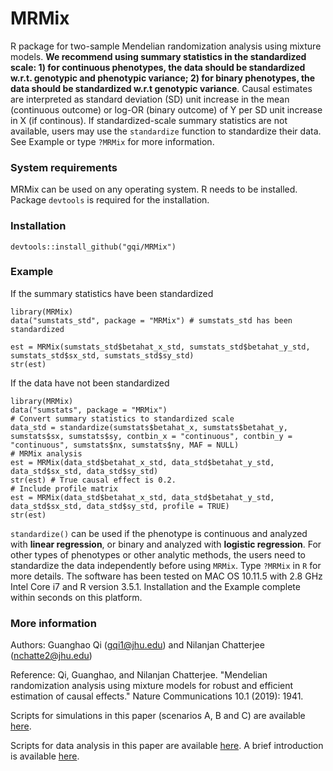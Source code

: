 # MRMix

R package for two-sample Mendelian randomization analysis using mixture models. **We recommend using summary statistics in the standardized scale: 1) for continuous phenotypes, the data should be standardized w.r.t. genotypic and phenotypic variance; 2) for binary phenotypes, the data should be standardized w.r.t genotypic variance**. Causal estimates are interpreted as standard deviation (SD) unit increase in the mean (continuous outcome) or log-OR (binary outcome) of Y per SD unit increase in X (if continous). If standardized-scale summary statistics are not available, users may use the `standardize` function to standardize their data. See Example or type `?MRMix` for more information.

### System requirements

MRMix can be used on any operating system. R needs to be installed. Package `devtools` is required for the installation.

### Installation
```
devtools::install_github("gqi/MRMix")
```

### Example

If the summary statistics have been standardized
```
library(MRMix)
data("sumstats_std", package = "MRMix") # sumstats_std has been standardized

est = MRMix(sumstats_std$betahat_x_std, sumstats_std$betahat_y_std, sumstats_std$sx_std, sumstats_std$sy_std)
str(est)
```

If the data have not been standardized
```
library(MRMix)
data("sumstats", package = "MRMix")
# Convert summary statistics to standardized scale
data_std = standardize(sumstats$betahat_x, sumstats$betahat_y, sumstats$sx, sumstats$sy, contbin_x = "continuous", contbin_y = "continuous", sumstats$nx, sumstats$ny, MAF = NULL)
# MRMix analysis
est = MRMix(data_std$betahat_x_std, data_std$betahat_y_std, data_std$sx_std, data_std$sy_std)
str(est) # True causal effect is 0.2.
# Include profile matrix
est = MRMix(data_std$betahat_x_std, data_std$betahat_y_std, data_std$sx_std, data_std$sy_std, profile = TRUE)
str(est)
```

`standardize()` can be used if the phenotype is continuous and analyzed with **linear regression**, or binary and analyzed with **logistic regression**. For other types of phenotypes or other analytic methods, the users need to standardize the data independently before using `MRMix`. Type `?MRMix` in `R` for more details. The software has been tested on MAC OS 10.11.5 with 2.8 GHz Intel Core i7 and R version 3.5.1. Installation and the Example complete within seconds on this platform.



### More information 
Authors: Guanghao Qi (gqi1@jhu.edu) and Nilanjan Chatterjee (nchatte2@jhu.edu)

Reference: Qi, Guanghao, and Nilanjan Chatterjee. "Mendelian randomization analysis using mixture models for robust and efficient estimation of causal effects." Nature Communications 10.1 (2019): 1941.

Scripts for simulations in this paper (scenarios A, B and C) are available [here](https://github.com/gqi/MRMix/tree/master/simulations). 

Scripts for data analysis in this paper are available [here](https://github.com/gqi/MRMix/tree/master/data_analysis). A brief introduction is available [here](https://github.com/gqi/MRMix/wiki).
